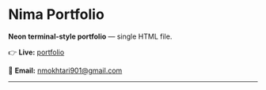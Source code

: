 # Nima Portfolio

**Neon terminal-style portfolio** — single HTML file.

👉 **Live:** [portfolio](https://mokhtarinima56-code.github.io/portfolio)

📧 **Email:** nmokhtari901@gmail.com

---
